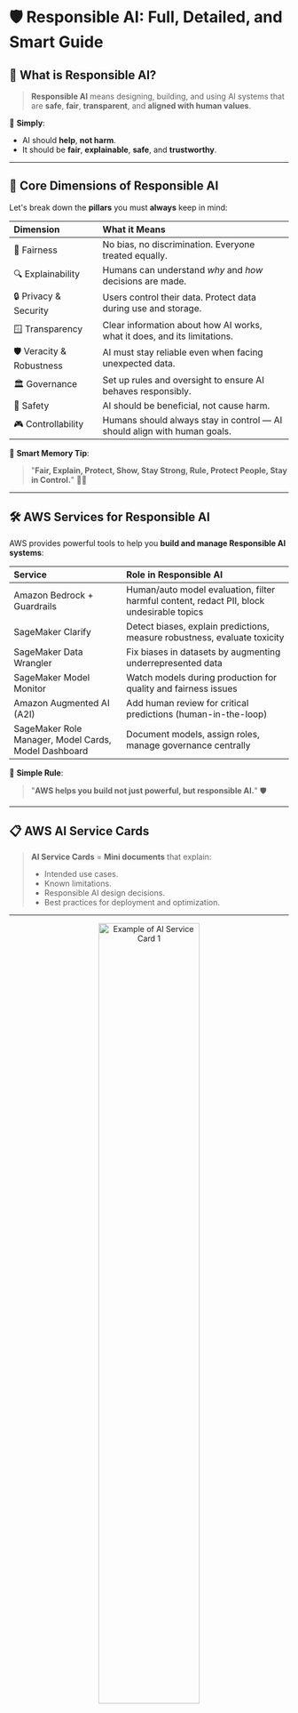# 🛡️ Responsible AI: Full, Detailed, and Smart Guide

## 🧠 What is Responsible AI?

> **Responsible AI** means designing, building, and using AI systems that are **safe**, **fair**, **transparent**, and **aligned with human values**.

📌 **Simply**:

- AI should **help**, **not harm**.
- It should be **fair**, **explainable**, **safe**, and **trustworthy**.

---

## 🌟 Core Dimensions of Responsible AI

Let's break down the **pillars** you must **always** keep in mind:

| Dimension                | What it Means                                                            |
| :----------------------- | :----------------------------------------------------------------------- |
| 🎯 Fairness              | No bias, no discrimination. Everyone treated equally.                    |
| 🔍 Explainability        | Humans can understand _why_ and _how_ decisions are made.                |
| 🔒 Privacy & Security    | Users control their data. Protect data during use and storage.           |
| 🪟 Transparency           | Clear information about how AI works, what it does, and its limitations. |
| 🛡️ Veracity & Robustness | AI must stay reliable even when facing unexpected data.                  |
| 🏛️ Governance            | Set up rules and oversight to ensure AI behaves responsibly.             |
| 🛑 Safety                | AI should be beneficial, not cause harm.                                 |
| 🎮 Controllability       | Humans should always stay in control — AI should align with human goals. |

📌 **Smart Memory Tip**:

> "**Fair, Explain, Protect, Show, Stay Strong, Rule, Protect People, Stay in Control.**" 🧠✅

---

## 🛠️ AWS Services for Responsible AI

AWS provides powerful tools to help you **build and manage Responsible AI systems**:

| Service                                              | Role in Responsible AI                                                                    |
| :--------------------------------------------------- | :---------------------------------------------------------------------------------------- |
| Amazon Bedrock + Guardrails                          | Human/auto model evaluation, filter harmful content, redact PII, block undesirable topics |
| SageMaker Clarify                                    | Detect biases, explain predictions, measure robustness, evaluate toxicity                 |
| SageMaker Data Wrangler                              | Fix biases in datasets by augmenting underrepresented data                                |
| SageMaker Model Monitor                              | Watch models during production for quality and fairness issues                            |
| Amazon Augmented AI (A2I)                            | Add human review for critical predictions (human-in-the-loop)                             |
| SageMaker Role Manager, Model Cards, Model Dashboard | Document models, assign roles, manage governance centrally                                |

📌 **Simple Rule**:

> "**AWS helps you build not just powerful, but responsible AI.**" 🛡️

---

## 📋 AWS AI Service Cards

> **AI Service Cards** = **Mini documents** that explain:
>
> - Intended use cases.
> - Known limitations.
> - Responsible AI design decisions.
> - Best practices for deployment and optimization.

---

<div style="text-align: center;">
  <img src="images/ai-service-cards-example-1.png"
       style="border-radius: 10px; width: 60%;"
       alt="Example of AI Service Card 1">
</div>

<div style="text-align: center;">
  <img src="images/ai-service-cards-example-2.png"
       style="border-radius: 10px; width: 60%;"
       alt="Example of AI Service Card 2">
</div>

---

📌 **Purpose**:  
Make sure users **understand** what each AI service can and **can't** do.

## 🔎 Interpretability vs Explainability

| Term             | Meaning                                                                                  |
| :--------------- | :--------------------------------------------------------------------------------------- |
| Interpretability | Deep understanding: see exactly _how_ the AI made its decision (e.g., tracing all logic) |
| Explainability   | General understanding: explain outputs _without fully seeing inside_ the model           |

📌 **Trade-Off**:

<div align="center">

|       | High Interpretability | High Performance                |
| :---- | :-------------------- | :------------------------------ |
| Model | Easy to understand    | Complex, powerful but black-box |

---

<img src="images/interpretability-and-performance-tradeoff.png"
       style="border-radius: 10px; width: 60%;"
       alt="Interpretability and Performance Tradeoff">

</div>

---

📌 **Simple Rule**:

> `High transparency` => `High interpretability` => `Poor performance`  
> "**You may lose some performance for better human understanding.**" ⚖️

---

## 🌳 High Interpretability Example: Decision Trees

> Decision Trees = Supervised Learning Algorithm used for Classification and Regression tasks

<div style="text-align: center;">
  <img src="images/decision-trees.png"
       style="border-radius: 10px; width: 60%;"
       alt="Decision Trees">
</div>

---

📌 **How Decision Trees Work**:

- **Split data into branches** based on questions like:
  > "Is income > \$50,000?"  
  > "Is credit history good?"
- **Each branch leads to a prediction** (e.g., Low Risk, High Risk).
- **Easy to read**, like a flowchart! 📈

📌 **Drawback**:

- Too many branches → Overfitting (memorizing instead of generalizing).

📌 **Use Case**:  
Good for when **explainability** is critical (e.g., credit approvals).

---

## 📈 Partial Dependence Plots (PDP)

<div style="text-align: center;">
    <img src="images/pdp.png" alt="Partial Dependence Plot" style="border-radius: 10px; width: 60%;" />
</div>

---

📌 **What PDPs Show**:

- How **one feature** (e.g., income) affects the model’s prediction,
- **While holding other features constant**.

📌 **Use Case**:

- Helpful for explaining **black-box models** like Neural Networks.

📌 **Simple Rule**:

> "**PDP = Feature Influence Detective.**" 🕵️‍♂️

---

## 🧍‍♂️ Human-Centered Design (HCD) for Explainable AI

> **Human-Centered Design** = Approach to design AI systems with priorities for humans’ needs.

📌 **Key Principles**:

| Principle                | What It Means                                               |
| :----------------------- | :---------------------------------------------------------- |
| Amplify Decisions        | Help humans make better choices, not replace them.          |
| Reduce Risk              | Make AI usable even under pressure or stress.               |
| Simplicity & Usability   | AI must be clear and easy to interact with.                 |
| Reflexivity              | Help humans think about how/why they decide.                |
| Unbiased Design          | Train users and AI together to avoid bias.                  |
| Cognitive Apprenticeship | AI learns from humans and vice versa (teaching each other). |
| Personalization          | Adapt AI behavior to different human users and preferences. |

📌 **Simple Rule**:

> "**Design AI with humans at the center, not as an afterthought.**" ❤️🧠

---

## ✍️ Full Smart Recap

| Area                     | Quick Point                                                                                      |
| :----------------------- | :----------------------------------------------------------------------------------------------- |
| 🧠 Core Dimensions       | Fairness, Explainability, Privacy, Transparency, Robustness, Governance, Safety, Controllability |
| 🛠️ AWS Tools             | Bedrock Guardrails, Clarify, Data Wrangler, Model Monitor, A2I                                   |
| 📜 Service Cards         | Clarify responsible design and use cases                                                         |
| 🔎 Interpretability      | Deep inside (hard)                                                                               |
| 🔍 Explainability        | Surface understanding (easier)                                                                   |
| 🌳 Decision Trees        | Easy interpretability example                                                                    |
| 📈 PDP                   | Explain black-box models                                                                         |
| 🧍‍♂️ Human-Centered Design | Design AI for human benefit first                                                                |
